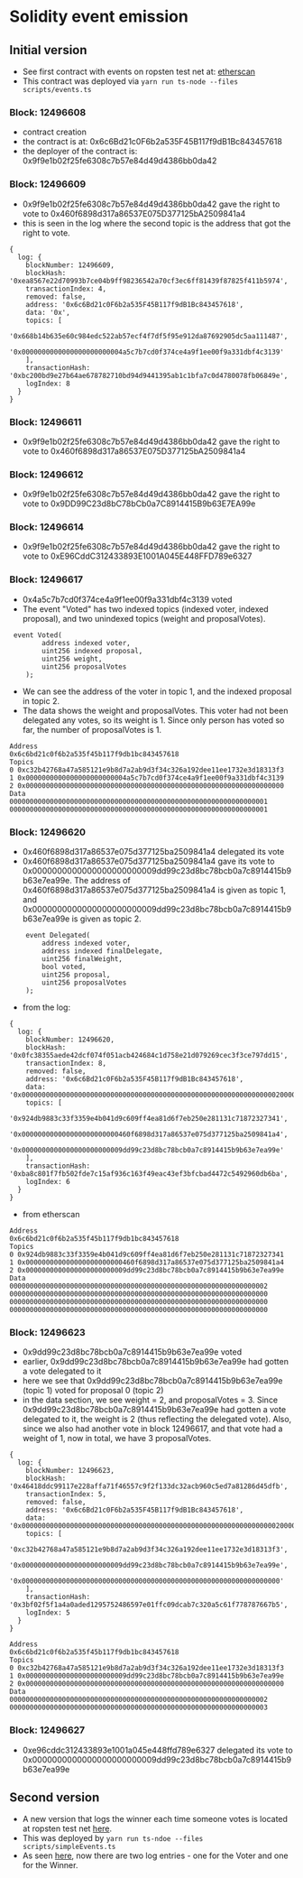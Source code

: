 # Solidity event emission

## Initial version
- See first contract with events on ropsten test net at: [etherscan](https://ropsten.etherscan.io/address/0x6c6Bd21c0F6b2a535F45B117f9dB1Bc843457618)
- This contract was deployed via `yarn run ts-node --files scripts/events.ts`


### Block: 12496608
- contract creation
- the contract is at: 0x6c6Bd21c0F6b2a535F45B117f9dB1Bc843457618
- the deployer of the contract is: 0x9f9e1b02f25fe6308c7b57e84d49d4386bb0da42

### Block: 12496609
- 0x9f9e1b02f25fe6308c7b57e84d49d4386bb0da42 gave the right to vote to 0x460f6898d317a86537E075D377125bA2509841a4
- this is seen in the log where the second topic is the address that got the right to vote.
```
{
  log: {
    blockNumber: 12496609,
    blockHash: '0xea8567e22d70993b7ce04b9ff98236542a70cf3ec6ff81439f87825f411b5974',
    transactionIndex: 4,
    removed: false,
    address: '0x6c6Bd21c0F6b2a535F45B117f9dB1Bc843457618',
    data: '0x',
    topics: [
      '0x668b14b635e60c984edc522ab57ecf4f7df5f95e912da87692905dc5aa111487',
      '0x0000000000000000000000004a5c7b7cd0f374ce4a9f1ee00f9a331dbf4c3139'
    ],
    transactionHash: '0xbc200bd9e27b64ae678782710bd94d9441395ab1c1bfa7c0d4780078fb06849e',
    logIndex: 8
  }
}
```

### Block: 12496611
- 0x9f9e1b02f25fe6308c7b57e84d49d4386bb0da42 gave the right to vote to 0x460f6898d317a86537E075D377125bA2509841a4

### Block: 12496612
- 0x9f9e1b02f25fe6308c7b57e84d49d4386bb0da42 gave the right to vote to 0x9DD99C23d8bC78bCb0a7C8914415B9b63E7EA99e
 
### Block: 12496614
- 0x9f9e1b02f25fe6308c7b57e84d49d4386bb0da42 gave the right to vote to 0xE96CddC312433893E1001A045E448FFD789e6327

### Block: 12496617
- 0x4a5c7b7cd0f374ce4a9f1ee00f9a331dbf4c3139 voted
- The event "Voted" has two indexed topics (indexed voter, indexed proposal), and two unindexed topics (weight and proposalVotes).
```
 event Voted(
        address indexed voter,
        uint256 indexed proposal,
        uint256 weight,
        uint256 proposalVotes
    );
```
- We can see the address of the voter in topic 1, and the indexed proposal in topic 2. 
- The data shows the weight and proposalVotes. This voter had not been delegated any votes, so its weight is 1. Since only person has voted so far, the number of proposalVotes is 1.

```
Address
0x6c6bd21c0f6b2a535f45b117f9db1bc843457618
Topics
0 0xc32b42768a47a585121e9b8d7a2ab9d3f34c326a192dee11ee1732e3d18313f3
1 0x0000000000000000000000004a5c7b7cd0f374ce4a9f1ee00f9a331dbf4c3139
2 0x0000000000000000000000000000000000000000000000000000000000000000
Data
0000000000000000000000000000000000000000000000000000000000000001
0000000000000000000000000000000000000000000000000000000000000001
```

### Block: 12496620
- 0x460f6898d317a86537e075d377125ba2509841a4 delegated its vote 
- 0x460f6898d317a86537e075d377125ba2509841a4 gave its vote to 0x0000000000000000000000009dd99c23d8bc78bcb0a7c8914415b9b63e7ea99e. The address of 0x460f6898d317a86537e075d377125ba2509841a4 is given as topic 1, and 0x0000000000000000000000009dd99c23d8bc78bcb0a7c8914415b9b63e7ea99e is given as topic 2.
``` 
    event Delegated(
        address indexed voter,
        address indexed finalDelegate,
        uint256 finalWeight,
        bool voted,
        uint256 proposal,
        uint256 proposalVotes
    );
```

- from the log:
```
{
  log: {
    blockNumber: 12496620,
    blockHash: '0x0fc38355aede42dcf074f051acb424684c1d758e21d079269cec3f3ce797dd15',
    transactionIndex: 8,
    removed: false,
    address: '0x6c6Bd21c0F6b2a535F45B117f9dB1Bc843457618',
    data: '0x0000000000000000000000000000000000000000000000000000000000000002000000000000000000000000000000000000000000000000000000000000000000000000000000000000000000000000000000000000000000000000000000000000000000000000000000000000000000000000000000000000000000000000',
    topics: [
      '0x924db9883c33f3359e4b041d9c609ff4ea81d6f7eb250e281131c71872327341',
      '0x000000000000000000000000460f6898d317a86537e075d377125ba2509841a4',
      '0x0000000000000000000000009dd99c23d8bc78bcb0a7c8914415b9b63e7ea99e'
    ],
    transactionHash: '0xba8c801f7fb502fde7c15af936c163f49eac43ef3bfcbad4472c5492960db6ba',
    logIndex: 6
  }
}
```
- from etherscan
```
Address
0x6c6bd21c0f6b2a535f45b117f9db1bc843457618
Topics
0 0x924db9883c33f3359e4b041d9c609ff4ea81d6f7eb250e281131c71872327341
1 0x000000000000000000000000460f6898d317a86537e075d377125ba2509841a4
2 0x0000000000000000000000009dd99c23d8bc78bcb0a7c8914415b9b63e7ea99e
Data
0000000000000000000000000000000000000000000000000000000000000002
0000000000000000000000000000000000000000000000000000000000000000
0000000000000000000000000000000000000000000000000000000000000000
0000000000000000000000000000000000000000000000000000000000000000
```

### Block: 12496623
-  0x9dd99c23d8bc78bcb0a7c8914415b9b63e7ea99e voted
-  earlier, 0x9dd99c23d8bc78bcb0a7c8914415b9b63e7ea99e had gotten a vote delegated to it
-  here we see that 0x9dd99c23d8bc78bcb0a7c8914415b9b63e7ea99e (topic 1) voted for proposal 0 (topic 2)
-  in the data section, we see weight = 2, and proposalVotes = 3. Since 0x9dd99c23d8bc78bcb0a7c8914415b9b63e7ea99e had gotten a vote delegated to it, the weight is 2 (thus reflecting the delegated vote). Also, since we also had another vote in block 12496617, and that vote had a weight of 1, now in total, we have 3 proposalVotes.

```
{
  log: {
    blockNumber: 12496623,
    blockHash: '0x46418ddc99117e228affa71f46557c9f2f133dc32acb960c5ed7a81286d45dfb',
    transactionIndex: 5,
    removed: false,
    address: '0x6c6Bd21c0F6b2a535F45B117f9dB1Bc843457618',
    data: '0x00000000000000000000000000000000000000000000000000000000000000020000000000000000000000000000000000000000000000000000000000000003',
    topics: [
      '0xc32b42768a47a585121e9b8d7a2ab9d3f34c326a192dee11ee1732e3d18313f3',
      '0x0000000000000000000000009dd99c23d8bc78bcb0a7c8914415b9b63e7ea99e',
      '0x0000000000000000000000000000000000000000000000000000000000000000'
    ],
    transactionHash: '0x3bf02f5f1a4a0aded1295752486597e01ffc09dcab7c320a5c61f778787667b5',
    logIndex: 5
  }
}
```
```
Address
0x6c6bd21c0f6b2a535f45b117f9db1bc843457618
Topics
0 0xc32b42768a47a585121e9b8d7a2ab9d3f34c326a192dee11ee1732e3d18313f3
1 0x0000000000000000000000009dd99c23d8bc78bcb0a7c8914415b9b63e7ea99e
2 0x0000000000000000000000000000000000000000000000000000000000000000
Data
0000000000000000000000000000000000000000000000000000000000000002
0000000000000000000000000000000000000000000000000000000000000003
```

### Block: 12496627
- 0xe96cddc312433893e1001a045e448ffd789e6327 delegated its vote to 0x0000000000000000000000009dd99c23d8bc78bcb0a7c8914415b9b63e7ea99e


## Second version 
- A new version that logs the winner each time someone votes is located at ropsten test net [here](https://ropsten.etherscan.io/address/0xf973bd09bBc75296f084A4277aA4d8dDc5BF2B62).
- This was deployed by `yarn run ts-ndoe --files scripts/simpleEvents.ts`
- As seen [here](https://ropsten.etherscan.io/tx/0x8bb71803b0b85a854983769a1ba4b1e43064a7126eb435e8cfa80d31dd3180d6#eventlog), now there are two log entries - one for the Voter and one for the Winner.

